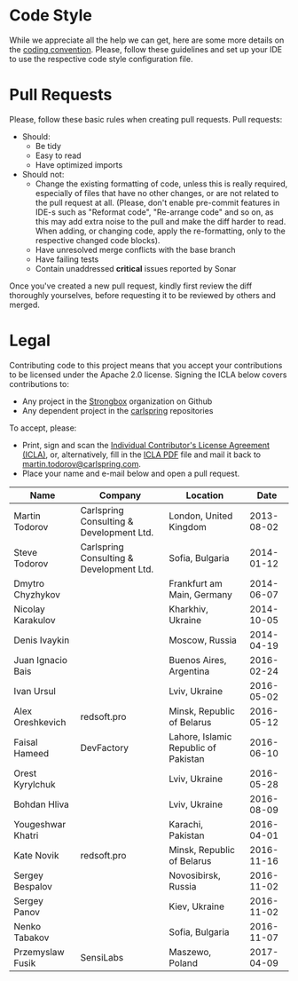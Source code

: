 
# Code Style

While we appreciate all the help we can get, here are some more details on the [coding convention](https://github.com/strongbox/strongbox/wiki/Coding-Convention). Please, follow these guidelines and set up your IDE to use the respective code style configuration file.

# Pull Requests

Please, follow these basic rules when creating pull requests. Pull requests:
* Should:
  * Be tidy
  * Easy to read
  * Have optimized imports
* Should not:
  * Change the existing formatting of code, unless this is really required, especially of files that have no other changes, or are not related to the pull request at all. (Please, don't enable pre-commit features in IDE-s such as "Reformat code", "Re-arrange code" and so on, as this may add extra noise to the pull and make the diff harder to read. When adding, or changing code, apply the re-formatting, only to the respective changed code blocks).
  * Have unresolved merge conflicts with the base branch
  * Have failing tests
  * Contain unaddressed **critical** issues reported by Sonar

Once you've created a new pull request, kindly first review the diff thoroughly yourselves, before requesting it to be reviewed by others and merged.

# Legal

Contributing code to this project means that you accept your contributions to be
licensed under the Apache 2.0 license. Signing the ICLA below covers contributions to:
* Any project in the [Strongbox](https://github.com/strongbox) organization on Github
* Any dependent project in the [carlspring](https://github.com/carlspring) repositories

To accept, please:
- Print, sign and scan the [Individual Contributor's License Agreement (ICLA)](https://github.com/strongbox/strongbox/blob/master/ICLA.md), or, alternatively, fill in the [ICLA PDF](https://github.com/strongbox/strongbox/wiki/resources/pdfs/ICLA.pdf) file
  and mail it back to [martin.todorov@carlspring.com](mailto:martin.todorov@carlspring.com).
- Place your name and e-mail below and open a pull request.

| Name                         | Company                                  | Location                                | Date       |
|------------------------------|------------------------------------------|-----------------------------------------|------------|
| Martin Todorov               | Carlspring Consulting & Development Ltd. | London, United Kingdom                  | 2013-08-02 |
| Steve Todorov                | Carlspring Consulting & Development Ltd. | Sofia, Bulgaria                         | 2014-01-12 |
| Dmytro Chyzhykov             |                                          | Frankfurt am Main, Germany              | 2014-06-07 |
| Nicolay Karakulov            |                                          | Kharkhiv, Ukraine                       | 2014-10-05 |
| Denis Ivaykin                |                                          | Moscow, Russia                          | 2014-04-19 |
| Juan Ignacio Bais            |                                          | Buenos Aires, Argentina                 | 2016-02-24 |
| Ivan Ursul                   |                                          | Lviv, Ukraine                           | 2016-05-02 |
| Alex Oreshkevich             | redsoft.pro                              | Minsk, Republic of Belarus              | 2016-05-12 |
| Faisal Hameed                | DevFactory                               | Lahore, Islamic Republic of Pakistan    | 2016-06-10 |
| Orest Kyrylchuk              |                                          | Lviv, Ukraine                           | 2016-05-28 |
| Bohdan Hliva                 |                                          | Lviv, Ukraine                           | 2016-08-09 |
| Yougeshwar Khatri            |                                          | Karachi, Pakistan                       | 2016-04-01 |
| Kate Novik                   | redsoft.pro                              | Minsk, Republic of Belarus              | 2016-11-16 |
| Sergey Bespalov              |                                          | Novosibirsk, Russia                     | 2016-11-02 |
| Sergey Panov                 |                                          | Kiev, Ukraine                           | 2016-11-02 |
| Nenko Tabakov                |                                          | Sofia, Bulgaria                         | 2016-11-07 |
| Przemyslaw Fusik             | SensiLabs                                | Maszewo, Poland                         | 2017-04-09 |
